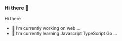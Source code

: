 ### Hi there 👋


Hi there
- 🔭 I’m currently working on web ...
- 🌱 I’m currently learning Javascript TypeScript Go ...
